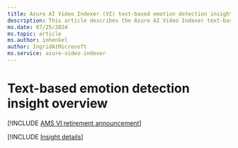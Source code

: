 ```yaml
---
title: Azure AI Video Indexer (VI) text-based emotion detection insight overview 
description: This article describes the Azure AI Video Indexer text-based emotion detection insight.
ms.date: 07/25/2024
ms.topic: article
ms.author: inhenkel
author: IngridAtMicrosoft
ms.service: azure-video-indexer
---
```


# Text-based emotion detection insight overview

[!INCLUDE [AMS VI retirement announcement](./includes/important-ams-retirement-abbreviated.md)]

[!INCLUDE [Insight details](./includes/text-based-emotions-detection.md)]
